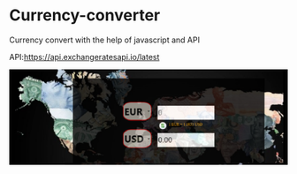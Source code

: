 # Currency-converter
Currency convert with the help of javascript and API


API:https://api.exchangeratesapi.io/latest




![](https://github.com/tariqaziz123/Currency-converter/blob/master/currency.png)
